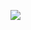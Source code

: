 ![](http://8.134.51.249/DailyNotes/assets/images/%E4%B8%AD%E5%9B%BD%E7%9C%81%E5%B8%82%E5%8E%BF%E7%BA%A7%E5%8C%BA%E8%A1%8C%E6%94%BF%E5%9C%B0%E5%9B%BE.jpg)